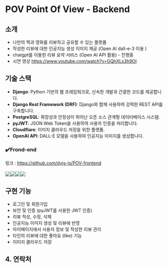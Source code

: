 # POV Point Of View - Backend

## 소개

- 나만의 책과 영화를 리뷰하고 공유할 수 있는 플랫폼
- 작성한 리뷰에 대한 인공지능 생성 이미지 제공 (Open AI dall-e-3 이용 )
- chatgpt를 이용한 리뷰 요약 서비스 (Open AI API 활용) - 진행중
- 시연 영상 https://www.youtube.com/watch?v=GQhXLs3h9OI

## 기술 스택

- **Django**: Python 기반의 웹 프레임워크로, 신속한 개발과 간결한 코드를 제공합니다.
- **Django Rest Framework (DRF)**: Django와 함께 사용하여 강력한 REST API를 구축합니다.
- **PostgreSQL**: 확장성과 안정성이 뛰어난 오픈 소스 관계형 데이터베이스 시스템.
- **pyJWT**: JSON Web Token을 사용하여 사용자 인증을 처리합니다.
- **Cloudflare**: 이미지 클라우드 저장을 위한 플랫폼.
- **OpenAI API**: DALL-E 모델을 사용하여 인공지능 이미지를 생성합니다.

### ✔️Frond-end

링크 : https://github.com/dyjs-js/POV-frontend
</br></br>
<img src="https://img.shields.io/badge/React-61DAFB?style=for-the-badge&logo=React&logoColor=black"><img src="https://img.shields.io/badge/typescript-3178C6?style=for-the-badge&logo=typescript&logoColor=white"><img src="https://img.shields.io/badge/Next.js-000000?style=for-the-badge&logo=Next.js&logoColor=white"><img src="https://img.shields.io/badge/chakraui-319795?style=for-the-badge&logo=chakraui&logoColor=319795">

## 구현 기능

- 로그인 및 회원가입
- 보안 및 인증 (pyJWT를 사용한 JWT 인증)
- 리뷰 작성, 수정, 삭제
- 인공지능 이미지 생성 및 리뷰에 반영
- 마이페이지에서 사용자 정보 및 작성한 리뷰 관리
- 타인의 리뷰에 대한 좋아요 (like) 기능
- 이미지 클라우드 저장

## 4. 연락처
